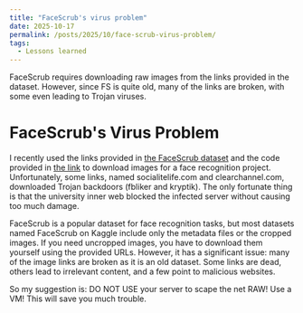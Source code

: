 ```yaml
---
title: "FaceScrub's virus problem"
date: 2025-10-17
permalink: /posts/2025/10/face-scrub-virus-problem/
tags:
  - Lessons learned
---
```


FaceScrub requires downloading raw images from the links provided in the dataset. However, since FS is quite old, many of the links are broken, with some even leading to Trojan viruses.

FaceScrub's Virus Problem
======
I recently used the links provided in [the FaceScrub dataset](https://malea.winkler.site/facescrub.html) and the code provided in [the link](https://github.com/faceteam/facescrub) to download images for a face recognition project. Unfortunately, some links, named socialitelife.com and clearchannel.com, downloaded Trojan backdoors (fbliker and kryptik). The only fortunate thing is that the university inner web blocked the infected server without causing too much damage.

FaceScrub is a popular dataset for face recognition tasks, but most datasets named FaceScrub on Kaggle include only the metadata files or the cropped images. If you need uncropped images, you have to download them yourself using the provided URLs. However, it has a significant issue: many of the image links are broken as it is an old dataset. Some links are dead, others lead to irrelevant content, and a few point to malicious websites.

So my suggestion is: DO NOT USE your server to scape the net RAW! Use a VM! This will save you much trouble.